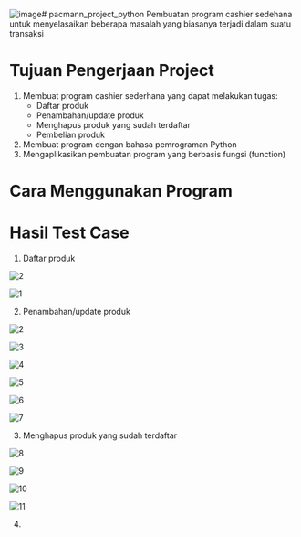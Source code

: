 ![image](https://github.com/abimaswidy/pacmann_project/assets/136919706/5a0e19aa-0ff0-469e-b0b1-763ae9000c98)# pacmann_project_python
Pembuatan program cashier sedehana untuk menyelasaikan beberapa masalah yang biasanya terjadi dalam suatu transaksi

# Tujuan Pengerjaan Project
1. Membuat program cashier sederhana yang dapat melakukan tugas:
    - Daftar produk
    - Penambahan/update produk
    - Menghapus produk yang sudah terdaftar
    - Pembelian produk
2. Membuat program dengan bahasa pemrograman Python
3. Mengaplikasikan pembuatan program yang berbasis fungsi (function)

# Cara Menggunakan Program

# Hasil Test Case
1. Daftar produk

![2](https://github.com/abimaswidy/pacmann_project/assets/136919706/bd8de0cd-f261-4024-9169-8220b6a67cd1)

![1](https://github.com/abimaswidy/pacmann_project/assets/136919706/3c4c1530-8c1a-4a55-a78c-2c0b14ac1472)

2. Penambahan/update produk

![2](https://github.com/abimaswidy/pacmann_project/assets/136919706/bd8de0cd-f261-4024-9169-8220b6a67cd1)

![3](https://github.com/abimaswidy/pacmann_project/assets/136919706/5e779b93-1116-4d15-9ca4-4f74672b3f2e)

![4](https://github.com/abimaswidy/pacmann_project/assets/136919706/41cbfe15-ca95-40f3-adf4-613d50bf842e)

![5](https://github.com/abimaswidy/pacmann_project/assets/136919706/82729608-c449-4645-890d-870296de239f)

![6](https://github.com/abimaswidy/pacmann_project/assets/136919706/4fe798de-32e6-4436-915e-d7f8627fadde)

![7](https://github.com/abimaswidy/pacmann_project/assets/136919706/6dd1311c-a6c8-43ab-a6b9-6213fbb4d447)

3. Menghapus produk yang sudah terdaftar

![8](https://github.com/abimaswidy/pacmann_project/assets/136919706/62bc66e5-5a6c-4d79-bb54-2abd87903950)

![9](https://github.com/abimaswidy/pacmann_project/assets/136919706/410126d4-468d-40db-8147-9f6dcdb22f39)

![10](https://github.com/abimaswidy/pacmann_project/assets/136919706/7028de34-1c49-46fb-b322-b88d4fdc6032)

![11](https://github.com/abimaswidy/pacmann_project/assets/136919706/2a253114-d8fc-4de2-8110-d2136e9a0dcd)


4. 
